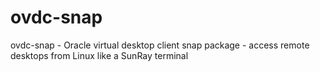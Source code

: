 # ovdc-snap
ovdc-snap - Oracle virtual desktop client snap package - access remote desktops from Linux like a SunRay terminal
